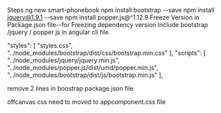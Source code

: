 Steps
ng new smart-phonebook
npm install bootstrap --save
npm install jquery@1.9.1 --save
npm install popper.js@^1.12.9
Freeze Version in Package.json file--for Freezing dependency version
Include bootstrap /jquery / popper js in angular cli file

 "styles": [
        "styles.css",
        "../node_modules/bootstrap/dist/css/bootstrap.min.css"
      ],
      "scripts": [
        "../node_modules/jquery/jquery.min.js",
        "../node_modules/popper.js/dist/umd/popper.min.js",
        "../node_modules/bootstrap/dist/js/bootstrap.min.js"
      ],
      
 remove 2 lines in boostrap package.json file
 
 offcanvas css need to moved to appcomponent.css file
